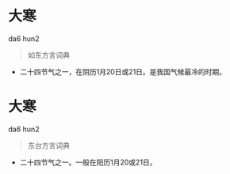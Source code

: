 # 大寒
da6 hun2
> 如东方言词典
- 二十四节气之一，在阴历1月20日或21日。是我国气候最冷的时期。

# 大寒
da6 hun2
> 东台方言词典
- 二十四节气之一。一般在阳历1月20或21日。

